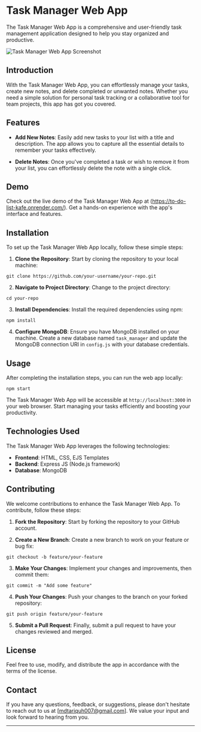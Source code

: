 # Task Manager Web App

The Task Manager Web App is a comprehensive and user-friendly task management application designed to help you stay organized and productive.

![Task Manager Web App Screenshot](screenshot.png)

## Introduction

With the Task Manager Web App, you can effortlessly manage your tasks, create new notes, and delete completed or unwanted notes. Whether you need a simple solution for personal task tracking or a collaborative tool for team projects, this app has got you covered.

## Features

- **Add New Notes**: Easily add new tasks to your list with a title and description. The app allows you to capture all the essential details to remember your tasks effectively.

- **Delete Notes**: Once you've completed a task or wish to remove it from your list, you can effortlessly delete the note with a single click.

## Demo

Check out the live demo of the Task Manager Web App at (https://to-do-list-kafe.onrender.com/). Get a hands-on experience with the app's interface and features.

## Installation

To set up the Task Manager Web App locally, follow these simple steps:

1. **Clone the Repository**: Start by cloning the repository to your local machine:

```
git clone https://github.com/your-username/your-repo.git
```

2. **Navigate to Project Directory**: Change to the project directory:

```
cd your-repo
```

3. **Install Dependencies**: Install the required dependencies using npm:

```
npm install
```

4. **Configure MongoDB**: Ensure you have MongoDB installed on your machine. Create a new database named `task_manager` and update the MongoDB connection URI in `config.js` with your database credentials.

## Usage

After completing the installation steps, you can run the web app locally:

```
npm start
```

The Task Manager Web App will be accessible at `http://localhost:3000` in your web browser. Start managing your tasks efficiently and boosting your productivity.

## Technologies Used

The Task Manager Web App leverages the following technologies:

- **Frontend**: HTML, CSS, EJS Templates
- **Backend**: Express JS (Node.js framework)
- **Database**: MongoDB

## Contributing

We welcome contributions to enhance the Task Manager Web App. To contribute, follow these steps:

1. **Fork the Repository**: Start by forking the repository to your GitHub account.

2. **Create a New Branch**: Create a new branch to work on your feature or bug fix:

```
git checkout -b feature/your-feature
```

3. **Make Your Changes**: Implement your changes and improvements, then commit them:

```
git commit -m "Add some feature"
```

4. **Push Your Changes**: Push your changes to the branch on your forked repository:

```
git push origin feature/your-feature
```

5. **Submit a Pull Request**: Finally, submit a pull request to have your changes reviewed and merged.

## License

Feel free to use, modify, and distribute the app in accordance with the terms of the license.

## Contact

If you have any questions, feedback, or suggestions, please don't hesitate to reach out to us at [mdtariquh007@gmail.com]. We value your input and look forward to hearing from you.

---

